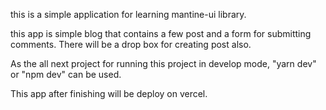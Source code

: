 this is a simple application for learning mantine-ui library.

this app is simple blog that contains a few post and a form for submitting comments.
There will be a drop box for creating post also.

As the all next project for running this project in develop mode, "yarn dev" or "npm dev" can be used.

This app after finishing will be deploy on vercel.


